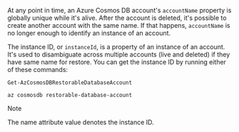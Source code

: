 At any point in time, an Azure Cosmos DB account's `accountName` property is globally unique while it's alive. After the account is deleted, it's possible to create another account with the same name. If that happens, `accountName` is no longer enough to identify an instance of an account.

The instance ID, or `instanceId`, is a property of an instance of an account. It's used to disambiguate across multiple accounts (live and deleted) if they have same name for restore. You can get the instance ID by running either of these commands:

```azurepowershell-interactive
Get-AzCosmosDBRestorableDatabaseAccount
```

```azurecli-interactive
az cosmosdb restorable-database-account
```

> [!NOTE]
> The name attribute value denotes the instance ID.

